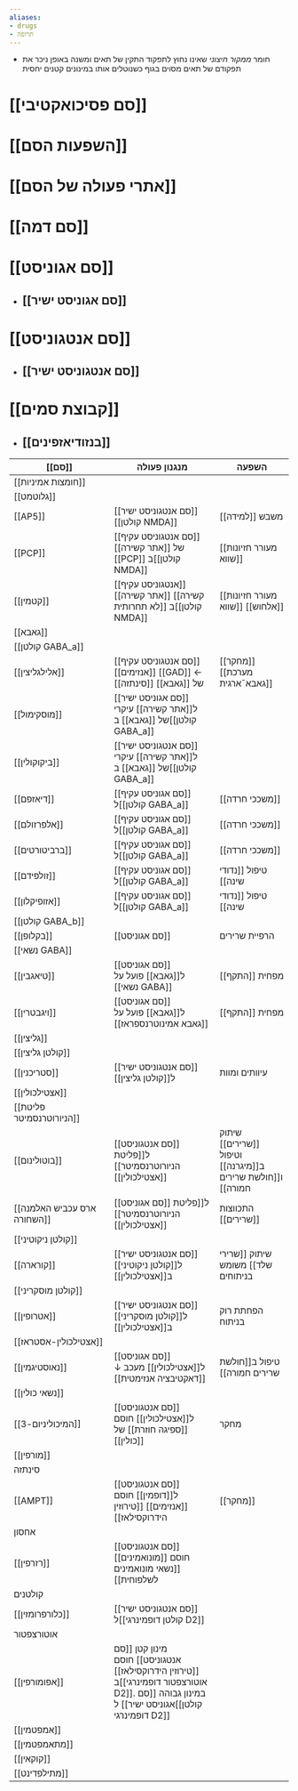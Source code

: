 ```yaml
---
aliases:
- drugs
- תרופה
---
```

- חומר *ממקור חיצוני* שאינו נחוץ לתפקוד התקין של תאים ומשנה באופן ניכר את תפקודם של תאים מסוים בגוף כשנוטלים אותו במינונים קטנים יחסית
# [[סם פסיכואקטיבי]]
# [[השפעות הסם]]
# [[אתרי פעולה של הסם]]
# [[סם דמה]]
# [[סם אגוניסט]]
- ## [[סם אגוניסט ישיר]]
# [[סם אנטגוניסט]]
- ## [[סם אנטגוניסט ישיר]]
# [[קבוצת סמים]]
- ## [[בנזודיאזפינים]]

| [[סם]]                      | מנגנון פעולה                                                                                                                                   | השפעה                                                       |
| --------------------------- | ---------------------------------------------------------------------------------------------------------------------------------------------- | ----------------------------------------------------------- |
| [[חומצות אמיניות]]          |                                                                                                                                                |                                                             |
| [[גלוטמט]]                  |                                                                                                                                                |                                                             |
| [[AP5]]                     | [[סם אנטגוניסט ישיר]] [[קולטן NMDA]]                                                                                                           | משבש [[למידה]]                                              |
| [[PCP]]                     | [[סם אנטגוניסט עקיף]] [[אתר קשירה]] של [[PCP]] ב[[קולטן NMDA]]                                                                                 | [[מעורר חזיונות שווא]]                                      |
| [[קטמין]]                   | [[אנטגוניסט עקיף]] [[אתר קשירה]] [[קשירה לא תחרותית]] ב[[קולטן NMDA]]                                                                          | [[מעורר חזיונות שווא]] [[אלחוש]]                            |
| [[גאבא]]                    |                                                                                                                                                |                                                             |
| [[קולטן GABA_a]]            |                                                                                                                                                |                                                             |
| [[אלילגליצין]]              | [[סם אנטגוניסט עקיף]] [[אנזימים]] [[GAD]] ← [[סינתזה]] של [[גאבא]]                                                                             | [[מחקר]] [[מערכת גאבא¯ארגית]]                               |
| [[מוסקימול]]                | [[סם אגוניסט ישיר]] ל[[אתר קשירה]] עיקרי של [[גאבא]] ב[[קולטן GABA_a]]                                                                         |                                                             |
| [[ביקוקולין]]               | [[סם אנטגוניסט ישיר]] ל[[אתר קשירה]] עיקרי של [[גאבא]] ב[[קולטן GABA_a]]                                                                       |                                                             |
| [[דיאזפם]]                  | [[סם אגוניסט עקיף]] ל[[קולטן GABA_a]]                                                                                                          | [[משככי חרדה]]                                              |
| [[אלפרזולם]]                | [[סם אגוניסט עקיף]] ל[[קולטן GABA_a]]                                                                                                          | [[משככי חרדה]]                                              |
| [[ברביטורטים]]              | [[סם אגוניסט עקיף]] ל[[קולטן GABA_a]]                                                                                                          | [[משככי חרדה]]                                              |
| [[זולפידם]]                 | [[סם אגוניסט עקיף]] ל[[קולטן GABA_a]]                                                                                                          | טיפול [[נדודי שינה]]                                        |
| [[אזופיקלון]]               | [[סם אגוניסט עקיף]] ל[[קולטן GABA_a]]                                                                                                          | טיפול [[נדודי שינה]]                                        |
| [[קולטן GABA_b]]            |                                                                                                                                                |                                                             |
| [[בקלופן]]                  | [[סם אגוניסט]]                                                                                                                                 | הרפיית שרירים                                               |
| [[נשאי GABA]]               |                                                                                                                                                |                                                             |
| [[טיאגבין]]                 | [[סם אגוניסט]] ל[[גאבא]] פועל על [[נשאי GABA]]                                                                                                 | מפחית [[התקף]]                                              |
| [[ויגבטרין]]                | [[סם אגוניסט]] ל[[גאבא]] פועל על [[גאבא אמינוטרנספראז]]                                                                                        | מפחית [[התקף]]                                              |
| [[גליצין]]                  |                                                                                                                                                |                                                             |
| [[קולטן גליצין]]            |                                                                                                                                                |                                                             |
| [[סטריכנין]]                | [[סם אנטגוניסט ישיר]] ל[[קולטן גליצין]]                                                                                                        | עיוותים ומוות                                               |
| [[אצטילכולין]]              |                                                                                                                                                |                                                             |
| [[פליטת הניורוטרנסמיטר]]    |                                                                                                                                                |                                                             |
| [[בוטולינום]]               | [[סם אנטגוניסט]] ל[[פליטת הניורוטרנסמיטר]] [[אצטילכולין]]                                                                                      | שיתוק [[שרירים]] וטיפול ב[[מיגרנה]] ו[[חולשת שרירים חמורה]] |
| [[ארס עכביש האלמנה השחורה]] | [[סם אגוניסט]] ל[[פליטת הניורוטרנסמיטר]] [[אצטילכולין]]                                                                                        | התכווצות [[שרירים]]                                         |
| [[קולטן ניקוטיני]]          |                                                                                                                                                |                                                             |
| [[קורארה]]                  | [[סם אנטגוניסט ישיר]] ל[[קולטן ניקוטיני]] ב[[אצטילכולין]]                                                                                      | שיתוק [[שרירי שלד]] משומש בניתוחים                          |
| [[קולטן מוסקריני]]          |                                                                                                                                                |                                                             |
| [[אטרופין]]                 | [[סם אנטגוניסט ישיר]] ל[[קולטן מוסקריני]] ב[[אצטילכולין]]                                                                                      | הפחתת רוק בניתוח                                            |
| [[אצטילכולין-אסטראז]]       |                                                                                                                                                |                                                             |
| [[נאוסטיגמין]]              | [[סם אגוניסט]] ל[[אצטילכולין]] מעכב ↓ [[דאקטיבציה אנזימטית]]                                                                                   | טיפול ב[[חולשת שרירים חמורה]]                               |
| [[נשאי כולין]]              |                                                                                                                                                |                                                             |
| [[המיכוליניום-3]]           | [[סם אנטגוניסט]] ל[[אצטילכולין]] חוסם [[ספיגה חוזרת]] של [[כולין]]                                                                             | מחקר                                                        |
| [[מורפין]]                  |                                                                                                                                                |                                                             |
| סינתזה                      |                                                                                                                                                |                                                             |
| [[AMPT]]                    | [[סם אנטגוניסט]] ל[[דופמין]] חוסם [[אנזימים]] [[טירוזין הידרוקסילאז]]                                                                          | [[מחקר]]                                                    |
| אחסון                       |                                                                                                                                                |                                                             |
| [[רזרפין]]                  | [[סם אנטגוניסט]] [[מונואמינים]] חוסם [[נשאי מונואמינים לשלפוחית]]                                                                              |                                                             |
| קולטנים                     |                                                                                                                                                |                                                             |
| [[כלורפרומזין]]             | [[סם אנטגוניסט ישיר]] ל[[קולטן דופמינרגי D2]]                                                                                                  |                                                             |
| אוטורצפטור                  |                                                                                                                                                |                                                             |
| [[אפומורפין]]               | מינון קטן [[סם אנטגוניסט]] חוסם [[טירוזין הידרוקסילאז]] ב[[אוטורצפטור דופמינרגי D2]]. במינון גבוהה [[סם אגוניסט ישיר]] ל[[קולטן דופמינרגי D2]] |                                                             |
| [[אמפטמין]]                 |                                                                                                                                                |                                                             |
| [[מתאמפטמין]]               |                                                                                                                                                |                                                             |
| [[קוקאין]]                  |                                                                                                                                                |                                                             |
| [[מתילפדינט]]                            |                                                                                                                                                |                                                             |
